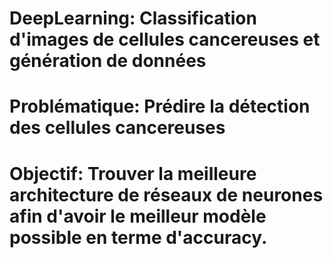 # DeepLearning: Classification d'images de cellules cancereuses et génération de données


# Problématique: Prédire la détection des cellules cancereuses

# Objectif: Trouver la meilleure architecture de réseaux de neurones afin d'avoir le meilleur modèle possible en terme d'accuracy.
